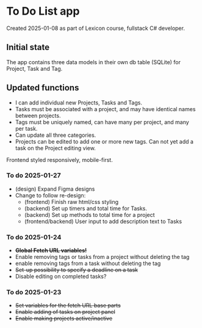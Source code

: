 # To Do List app
Created 2025-01-08 as part of Lexicon course, fullstack C# developer.

## Initial state
The app contains three data models in their own db table (SQLite) for Project, Task and Tag. 

## Updated functions
* I can add individual new Projects, Tasks and Tags. 
* Tasks must be associated with a project, and may have identical names between projects.
* Tags must be uniquely named, can have many per project, and many per task.
* Can update all three categories.
* Projects can be edited to add one or more new tags. Can not yet add a task on the Project editing view.

Frontend styled responsively, mobile-first.

### To do 2025-01-27
* (design) Expand Figma designs
* Change to follow re-design:
  * (frontend) Finish raw html/css styling
  * (backend) Set up timers and total time for Tasks.
  * (backend) Set up methods to total time for a project
  * (frontend/backend) User input to add description text to Tasks


### To do 2025-01-24
* ~~**Global Fetch URL variables!**~~
* Enable removing tags or tasks from a project without deleting the tag
* enable removing tags from a task without deleting the tag
* ~~Set-up possibility to specify a deadline on a task~~
* Disable editing on completed tasks?

### To do 2025-01-23
* ~~Set variables for the fetch URL base parts~~
* ~~Enable adding of tasks on project panel~~
* ~~Enable making projects active/inactive~~

